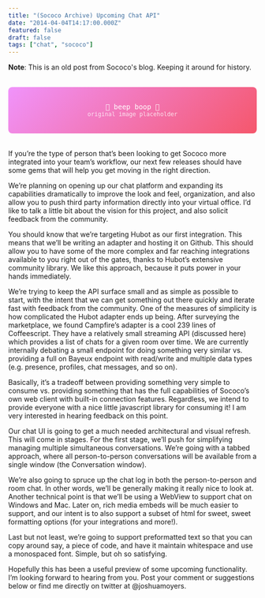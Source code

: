 ```yaml
---
title: "(Sococo Archive) Upcoming Chat API"
date: "2014-04-04T14:17:00.000Z"
featured: false
draft: false
tags: ["chat", "sococo"]
---
```


**Note**: This is an old post from Sococo's blog. Keeping it around for history.

<div style="text-align: center; padding: 2rem; background: linear-gradient(135deg, #f093fb 0%, #f5576c 100%); border-radius: 8px; margin: 2rem 0; color: white; font-family: monospace;">
  🤖 beep boop 🤖<br>
  <small style="opacity: 0.8;">original image placeholder</small>
</div>

If you’re the type of person that’s been looking to get Sococo more integrated
into your team’s workflow, our next few releases should have some gems that will
help you get moving in the right direction.

We’re planning on opening up our chat platform and expanding its capabilities
dramatically to improve the look and feel, organization, and also allow you to
push third party information directly into your virtual office. I’d like to talk
a little bit about the vision for this project, and also solicit feedback from
the community.

You should know that we’re targeting Hubot as our first integration. This means
that we’ll be writing an adapter and hosting it on Github. This should allow you
to have some of the more complex and far reaching integrations available to you
right out of the gates, thanks to Hubot’s extensive community library. We like
this approach, because it puts power in your hands immediately.

We’re trying to keep the API surface small and as simple as possible to start,
with the intent that we can get something out there quickly and iterate fast
with feedback from the community. One of the measures of simplicity is how
complicated the Hubot adapter ends up being. After surveying the marketplace, we
found Campfire’s adapter is a cool 239 lines of Coffeescript. They have a
relatively small streaming API (discussed here) which provides a list of chats
for a given room over time. We are currently internally debating a small
endpoint for doing something very similar vs. providing a full on Bayeux
endpoint with read/write and multiple data types (e.g. presence, profiles, chat
messages, and so on).

Basically, it’s a tradeoff between providing something very simple to consume
vs. providing something that has the full capabilities of Sococo’s own web
client with built-in connection features. Regardless, we intend to provide
everyone with a nice little javascript library for consuming it! I am very
interested in hearing feedback on this point.

Our chat UI is going to get a much needed architectural and visual refresh. This
will come in stages. For the first stage, we’ll push for simplifying managing
multiple simultaneous conversations. We’re going with a tabbed approach, where
all person-to-person conversations will be available from a single window (the
Conversation window).

We’re also going to spruce up the chat log in both the person-to-person and room
chat. In other words, we’ll be generally making it really nice to look at.
Another technical point is that we’ll be using a WebView to support chat on
Windows and Mac. Later on, rich media embeds will be much easier to support, and
our intent is to also support a subset of html for sweet, sweet formatting
options (for your integrations and more!).

Last but not least, we’re going to support preformatted text so that you can
copy around say, a piece of code, and have it maintain whitespace and use a
monospaced font. Simple, but oh so satisfying.

Hopefully this has been a useful preview of some upcoming functionality. I’m
looking forward to hearing from you. Post your comment or suggestions below or
find me directly on twitter at @joshuamoyers.
